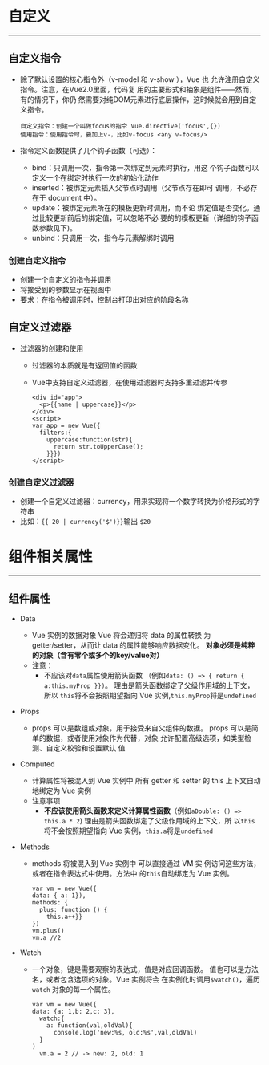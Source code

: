 # 自定义

---

## 自定义指令

  * 除了默认设置的核心指令外（v-model 和 v-show ），Vue 也
  允许注册自定义指令。注意，在Vue2.0里面，代码复
  用的主要形式和抽象是组件——然而，有的情况下，你仍
  然需要对纯DOM元素进行底层操作，这时候就会用到自定义指令。

    ```vue
    自定义指令：创建一个叫做focus的指令 Vue.directive('focus',{})
    使用指令：使用指令时，要加上v-，比如v-focus <any v-focus/>
    ```

  * 指令定义函数提供了几个钩子函数（可选）：
    * bind：只调用一次，指令第一次绑定到元素时执行，用这
    个钩子函数可以定义一个在绑定时执行一次的初始化动作
    * inserted：被绑定元素插入父节点时调用（父节点存在即可
    调用，不必存在于 document 中）。
    * update：被绑定元素所在的模板更新时调用，而不论
    绑定值是否变化。通过比较更新前后的绑定值，可以忽略不必
    要的的模板更新（详细的钩子函数参数见下)。
    * unbind：只调用一次，指令与元素解绑时调用

### 创建自定义指令

  * 创建一个自定义的指令并调用
  * 将接受到的参数显示在视图中
  * 要求：在指令被调用时，控制台打印出对应的阶段名称

## 自定义过滤器

  * 过滤器的创建和使用
    * 过滤器的本质就是有返回值的函数
    * Vue中支持自定义过滤器，在使用过滤器时支持多重过滤并传参

      ```vue
      <div id="app">
        <p>{{name | uppercase}}</p>
      </div>
      <script>
      var app = new Vue({
        filters:{
          uppercase:function(str){
            return str.toUpperCase();
          }}})
      </script>
      ```

### 创建自定义过滤器

  * 创建一个自定义过滤器：currency，用来实现将一个数字转换为价格形式的字符串
  * 比如：`{{ 20 | currency('$')}}`输出 `$20`

# 组件相关属性

---

## 组件属性

  * Data
    * Vue 实例的数据对象 Vue 将会递归将 data 的属性转换
    为 getter/setter，从而让 data 的属性能够响应数据变化。
    **对象必须是纯粹的对象（含有零个或多个的key/value对）**
    * 注意：
      * 不应该对`data`属性使用箭头函数 （例如`data: () => { return { a:this.myProp }})`。
      理由是箭头函数绑定了父级作用域的上下文，所以
      `this`将不会按照期望指向 Vue 实例,`this.myProp`将是`undefined`
  * Props
    * props 可以是数组或对象，用于接受来自父组件的数据。
    props 可以是简单的数据，或者使用对象作为代替，对象
    允许配置高级选项，如类型检测、自定义校验和设置默认
    值
  * Computed
    * 计算属性将被混入到 Vue 实例中 所有 getter 和 setter
    的 this 上下文自动地绑定为 Vue 实例
    * 注意事项
      * **不应该使用箭头函数来定义计算属性函数**（例如`aDouble: () => this.a * 2`)
      理由是箭头函数绑定了父级作用域的上下文，所
      以`this`将不会按照期望指向 Vue 实例，`this.a`将是`undefined`
  * Methods
    * methods 将被混入到 Vue 实例中 可以直接通过 VM 实
    例访问这些方法，或者在指令表达式中使用。方法中
    的`this`自动绑定为 Vue 实例。

      ```vue
      var vm = new Vue({
      data: { a: 1}),
      methods: {
        plus: function () {
          this.a++}}
      })
      vm.plus()
      vm.a //2
      ```

  * Watch
    * 一个对象，键是需要观察的表达式，值是对应回调函数。
    值也可以是方法名，或者包含选项的对象。Vue 实例将会
    在实例化时调用`$watch()`，遍历 `watch` 对象的每一个属性。

      ```vue
      var vm = new Vue({
      data: {a: 1,b: 2,c: 3},
        watch:{
          a: function(val,oldVal){
            console.log('new:%s, old:%s',val,oldVal)
        }
      )
        vm.a = 2 // -> new: 2, old: 1
        ```